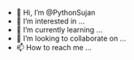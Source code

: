 - 👋 Hi, I’m @PythonSujan
- 👀 I’m interested in ...
- 🌱 I’m currently learning ...
- 💞️ I’m looking to collaborate on ...
- 📫 How to reach me ...

<!---
PythonSujan/PythonSujan is a ✨ special ✨ repository because its `README.md` (this file) appears on your GitHub profile.
You can click the Preview link to take a look at your changes.
--->
